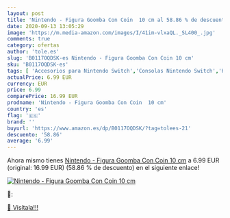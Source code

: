 ```yaml
---
layout: post
title: 'Nintendo - Figura Goomba Con Coin  10 cm al 58.86 % de descuento'
date: 2020-09-13 13:05:29
image: 'https://m.media-amazon.com/images/I/41im-vlxaQL._SL400_.jpg'
comments: true
category: ofertas
author: 'tole.es'
slug: 'B0117OQDSK-es Nintendo - Figura Goomba Con Coin 10 cm'
sku: 'B0117OQDSK-es'
tags: [ 'Accesorios para Nintendo Switch','Consolas Nintendo Switch','Hardware y juegos para Nintendo Switch','Juegos para Nintendo Switch','Mandos para Nintendo Switch','Videojuegos','nintendo', ]
actualPrice: 6.99 EUR
currency: EUR
price: 6.99
comparePrice: 16.99 EUR
prodname: 'Nintendo - Figura Goomba Con Coin  10 cm'
country: 'es'
flag: '🇪🇸'
brand: ''
buyurl: 'https://www.amazon.es/dp/B0117OQDSK/?tag=tolees-21'
descuento: '58.86'
average: '6.99'
---
```


Ahora mismo tienes [Nintendo - Figura Goomba Con Coin  10 cm](https://www.amazon.es/dp/B0117OQDSK/?tag=tolees-21) a 6.99 EUR (original: 16.99 EUR) (58.86 %  de descuento) en el siguiente enlace!

[![Nintendo - Figura Goomba Con Coin  10 cm](https://m.media-amazon.com/images/I/41im-vlxaQL._SL400_.jpg)](https://www.amazon.es/dp/B0117OQDSK/?tag=tolees-21)

🔎:


[🛒 Visítala!!!](https://www.amazon.es/dp/B0117OQDSK/?tag=tolees-21)
